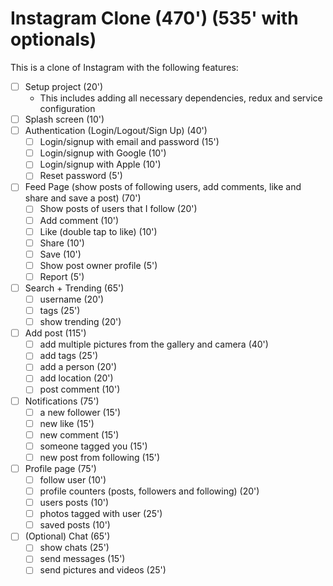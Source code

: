 # Instagram Clone (470') (535' with optionals)

This is a clone of Instagram with the following features:

* [ ] Setup project (20')
    * This includes adding all necessary dependencies, redux and service configuration
* [ ] Splash screen (10')
* [ ] Authentication (Login/Logout/Sign Up) (40')
    * [ ] Login/signup with email and password (15')
    * [ ] Login/signup with Google (10')
    * [ ] Login/signup with Apple (10')
    * [ ] Reset password (5')
* [ ] Feed Page (show posts of following users, add comments, like and share and save a post) (70')
    * [ ] Show posts of users that I follow (20')
    * [ ] Add comment (10')
    * [ ] Like (double tap to like) (10')
    * [ ] Share (10')
    * [ ] Save (10')
    * [ ] Show post owner profile (5')
    * [ ] Report (5')
* [ ] Search + Trending (65')
    * [ ] username (20')
    * [ ] tags (25')
    * [ ] show trending (20')
* [ ] Add post (115')
    * [ ] add multiple pictures from the gallery and camera (40')
    * [ ] add tags (25')
    * [ ] add a person (20')
    * [ ] add location (20')
    * [ ] post comment (10')
* [ ] Notifications (75')
    * [ ] a new follower (15')
    * [ ] new like (15')
    * [ ] new comment (15')
    * [ ] someone tagged you (15')
    * [ ] new post from following (15')
* [ ] Profile page (75')
    * [ ] follow user (10')
    * [ ] profile counters (posts, followers and following) (20')
    * [ ] users posts (10')
    * [ ] photos tagged with user (25')
    * [ ] saved posts (10')
* [ ] (Optional) Chat (65')
    * [ ] show chats (25')
    * [ ] send messages (15')
    * [ ] send pictures and videos (25')